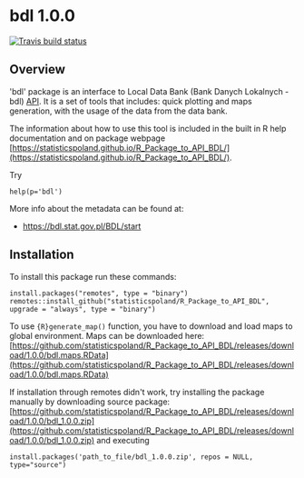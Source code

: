 # bdl 1.0.0

<!-- badges: start -->
[![Travis build status](https://travis-ci.org/statisticspoland/R_Package_to_API_BDL.svg?branch=master)](https://travis-ci.org/statisticspoland/R_Package_to_API_BDL)
<!-- badges: end -->

## Overview
'bdl' package is an interface to Local Data Bank (Bank Danych Lokalnych - bdl) 
[API](https://bdl.stat.gov.pl/BDL). It is a set of tools that includes: quick plotting 
and maps generation, with the usage of the data from the data bank. 

The information about how to use this tool is included in the built in R help documentation and on package webpage [https://statisticspoland.github.io/R_Package_to_API_BDL/](https://statisticspoland.github.io/R_Package_to_API_BDL/). 

Try
```{R}
help(p='bdl')
```

More info about the metadata can be found at:
* https://bdl.stat.gov.pl/BDL/start

## Installation
To install this package run these commands:

```{R}
install.packages("remotes", type = "binary")
remotes::install_github("statisticspoland/R_Package_to_API_BDL", upgrade = "always", type = "binary")
```
To use ```{R}generate_map()``` function, you have to download and load maps to global environment. Maps can be downloaded here: [https://github.com/statisticspoland/R_Package_to_API_BDL/releases/download/1.0.0/bdl.maps.RData](https://github.com/statisticspoland/R_Package_to_API_BDL/releases/download/1.0.0/bdl.maps.RData)

If installation through remotes didn't work, try installing the package manually by 
downloading source package: [https://github.com/statisticspoland/R_Package_to_API_BDL/releases/download/1.0.0/bdl_1.0.0.zip](https://github.com/statisticspoland/R_Package_to_API_BDL/releases/download/1.0.0/bdl_1.0.0.zip) and executing

```{R}
install.packages('path_to_file/bdl_1.0.0.zip', repos = NULL, type="source")
```
